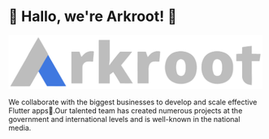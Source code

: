 # 💙 Hallo, we're Arkroot! 💙 

<img src="https://raw.githubusercontent.com/Arkroot-Innovations/.github/main/profile/images/arkroot-white.png" width="500px">

We collaborate with the biggest businesses to develop and scale effective Flutter apps🚀.Our talented team has created numerous projects at the government and international levels and is well-known in the national media.
